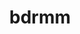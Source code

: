 ---
title: "bdrmm"
summary: "Dreampop / shoegaze band from Hull, UK. Pronounced ‘bedroom’."
image: "bdrmm.jpg"
apple_music_artist_url: "None"
---